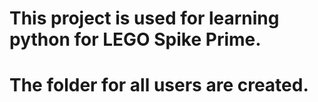 # This project is used for learning python for LEGO Spike Prime. 
# The folder for all users are created.

